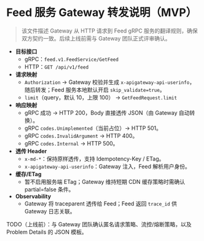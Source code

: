 # Feed 服务 Gateway 转发说明（MVP）

> 该文件描述 Gateway 从 HTTP 请求到 Feed gRPC 服务的翻译规则，确保双方契约一致。后续上线前需与 Gateway 团队正式评审确认。

- **目标接口**
  - gRPC：`feed.v1.FeedService/GetFeed`
  - HTTP：`GET /api/v1/feed`
- **请求映射**
  - `Authorization` → Gateway 校验并生成 `x-apigateway-api-userinfo`，随后转发；Feed 服务本地默认开启 `skip_validate=true`。
  - `limit`（query，默认 10，上限 100） → `GetFeedRequest.limit`
- **响应映射**
  - gRPC 成功 → HTTP 200，Body 直接透传 JSON（由 Gateway 自动转换）。
  - gRPC `codes.Unimplemented`（当前占位）→ HTTP 501。
  - gRPC `codes.InvalidArgument` → HTTP 400。
  - gRPC `codes.Internal` → HTTP 500。
- **透传 Header**
  - `x-md-*`：保持原样透传，支持 Idempotency-Key / ETag。
  - `x-apigateway-api-userinfo`：Gateway 注入，Feed 解析用户身份。
- **缓存/ETag**
  - 暂不启用服务端 ETag；Gateway 维持短期 CDN 缓存策略时需确认 partial=false 条件。
- **Observability**
  - Gateway 将 traceparent 透传给 Feed；Feed 返回 `trace_id` 供 Gateway 日志关联。

TODO（上线前）：与 Gateway 团队确认匿名请求策略、流控/熔断策略，以及 Problem Details 的 JSON 模板。
